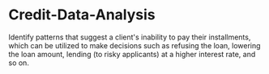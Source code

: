 # Credit-Data-Analysis
Identify patterns that suggest a client's inability to pay their installments, which can be utilized to make decisions such as refusing the loan, lowering the loan amount, lending (to risky applicants) at a higher interest rate, and so on.
